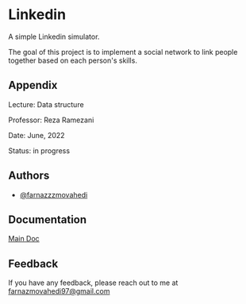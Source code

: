 # Linkedin

A simple Linkedin simulator.

The goal of this project is to implement a social network to link people together based on each person's skills.






## Appendix

Lecture: Data structure

Professor: Reza Ramezani

Date: June, 2022

Status: in progress


## Authors

- [@farnazzzmovahedi](https://github.com/farnazzzmovahedi)


## Documentation

[Main Doc](https://github.com/farnazzzmovahedi/Linkedin/blob/main/LinkedinFinalProject/%D9%BE%D8%B1%D9%88%DA%98%D9%87%20%D9%86%D9%87%D8%A7%DB%8C%DB%8C%20%DA%AF%D8%B1%D8%A7%D9%81.pdf)


## Feedback

If you have any feedback, please reach out to me at farnazmovahedi97@gmail.com
